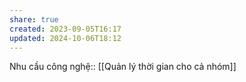 ```yaml
---
share: true
created: 2023-09-05T16:17
updated: 2024-10-06T18:12
---
```

Nhu cầu công nghệ:: [[Quản lý thời gian cho cả nhóm]]